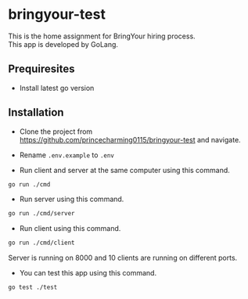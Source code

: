 # bringyour-test

This is the home assignment for BringYour hiring process. \
This app is developed by GoLang.

## Prequiresites

- Install latest go version

## Installation

- Clone the project from <https://github.com/princecharming0115/bringyour-test> and navigate.

- Rename `.env.example` to `.env`

- Run client and server at the same computer using this command.

```bash
go run ./cmd
```

- Run server using this command.

```bash
go run ./cmd/server
```

- Run client using this command.

```bash
go run ./cmd/client
```

Server is running on 8000 and 10 clients are running on different ports.

- You can test this app using this command.

```bash
go test ./test
```
